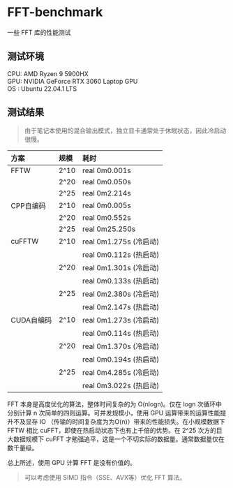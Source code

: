 # FFT-benchmark
一些 FFT 库的性能测试

## 测试环境
CPU: AMD Ryzen 9 5900HX  
GPU: NVIDIA GeForce RTX 3060 Laptop GPU  
OS : Ubuntu 22.04.1 LTS  

## 测试结果

> 由于笔记本使用的混合输出模式，独立显卡通常处于休眠状态，因此冷启动很慢。  

| 方案       | 规模        |  耗时 | 
| :-        | :-          | :-  |
| FFTW      | 2^10        | real    0m0.001s         |
|           | 2^20        | real    0m0.050s         |
|           | 2^25        | real	0m2.214s         |
| CPP自编码  | 2^10        | real    0m0.005s         |
|           | 2^20        | real    0m0.552s         |
|           | 2^25        | real	0m25.250s        |
| cuFFTW    | 2^10        | real    0m1.275s (冷启动) |  
|           |             | real    0m0.112s (热启动) |
|           | 2^20        | real    0m1.301s (冷启动) |  
|           |             | real    0m0.133s (热启动) |
|           | 2^25        | real	0m2.380s (冷启动) |  
|           |             | real    0m2.147s (热启动) |
| CUDA自编码 | 2^10        | real    0m1.273s (冷启动) |
|           |             | real    0m0.114s (热启动) |
|           | 2^20        | real    0m1.370s (冷启动) |
|           |             | real    0m0.194s (热启动) |
|           | 2^25        | real	0m4.285s (冷启动) |
|           |             | real	0m3.022s (热启动) |

FFT 本身是高度优化的算法，整体时间复杂的为 O(nlogn)。仅在 logn 次循环中分别计算 n 次简单的四则运算。可并发规模小，使用 GPU 运算带来的运算性能提升不及显存 IO （传输的时间复杂度为为O(n)）带来的性能损失。在小规模数据下 FFTW 相比 cuFFT，即使在热启动状态下也有上千倍的优势。在 2^25 次方的巨大数据规模下 cuFFT 才勉强追平，这是一个不切实际的数据量。通常数据量仅在数千量级。

总上所述，使用 GPU 计算 FFT 是没有价值的。

> 可以考虑使用 SIMD 指令（SSE、AVX等）优化 FFT 算法。


